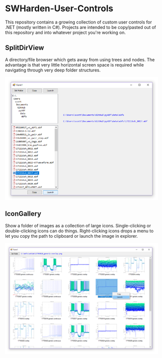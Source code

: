 # SWHarden-User-Controls
This repository contains a growing collection of custom user controls for .NET (mostly written in C#). Projects are intended to be copy/pasted out of this repository and into whatever project you're working on.

## SplitDirView
A directory/file browser which gets away from using trees and nodes. The advantage is that very little horizontal screen space is required while navigating through very deep folder structures. 

<img src="/src/SplitDirViewDemo/demo.png" width="500">

## IconGallery
Show a folder of images as a collection of large icons. Single-clicking or double-clicking icons can do things. Right-clicking icons drops a menu to let you copy the path to clipboard or launch the image in explorer.

<img src="/src/IconGalleryDemo/demo.png" width="500" >
